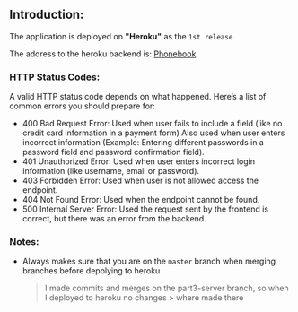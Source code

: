 ## Introduction:

The application is deployed on **"Heroku"** as the `1st release`

The address to the heroku backend is:
[Phonebook](https://desolate-spire-47062.herokuapp.com/)

### HTTP Status Codes:

A valid HTTP status code depends on what happened. Here’s a list of common errors you should prepare for:

- 400 Bad Request Error:
  Used when user fails to include a field (like no credit card information in a payment form)
  Also used when user enters incorrect information (Example: Entering different passwords in a password field and password confirmation field).
- 401 Unauthorized Error: Used when user enters incorrect login information (like username, email or password).
- 403 Forbidden Error: Used when user is not allowed access the endpoint.
- 404 Not Found Error: Used when the endpoint cannot be found.
- 500 Internal Server Error: Used the request sent by the frontend is correct, but there was an error from the backend.

### Notes:

- Always makes sure that you are on the `master` branch when merging branches before depolying to heroku
  > I made commits and merges on the part3-server branch, so when I deployed to heroku no changes > where made there
